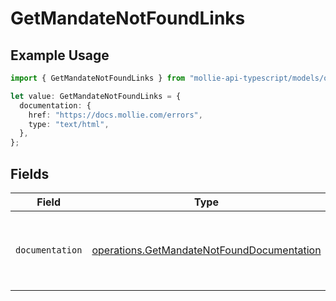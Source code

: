 # GetMandateNotFoundLinks

## Example Usage

```typescript
import { GetMandateNotFoundLinks } from "mollie-api-typescript/models/operations";

let value: GetMandateNotFoundLinks = {
  documentation: {
    href: "https://docs.mollie.com/errors",
    type: "text/html",
  },
};
```

## Fields

| Field                                                                                                    | Type                                                                                                     | Required                                                                                                 | Description                                                                                              |
| -------------------------------------------------------------------------------------------------------- | -------------------------------------------------------------------------------------------------------- | -------------------------------------------------------------------------------------------------------- | -------------------------------------------------------------------------------------------------------- |
| `documentation`                                                                                          | [operations.GetMandateNotFoundDocumentation](../../models/operations/getmandatenotfounddocumentation.md) | :heavy_check_mark:                                                                                       | The URL to the generic Mollie API error handling guide.                                                  |